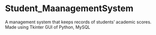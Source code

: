 # Student_MaanagementSystem
A management system that keeps records of students’ academic scores. Made using Tkinter GUI of Python, MySQL 

